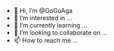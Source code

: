 - 👋 Hi, I’m @GoGoAga
- 👀 I’m interested in ...
- 🌱 I’m currently learning ...
- 💞️ I’m looking to collaborate on ...
- 📫 How to reach me ...

<!---
GoGoAga/GoGoAga is a ✨ special ✨ repository because its `README.md` (this file) appears on your GitHub profile.
You can click the Preview link to take a look at your changes.
--->
